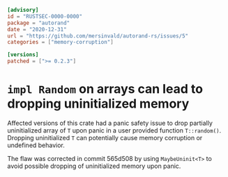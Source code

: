 ```toml
[advisory]
id = "RUSTSEC-0000-0000"
package = "autorand"
date = "2020-12-31"
url = "https://github.com/mersinvald/autorand-rs/issues/5"
categories = ["memory-corruption"]

[versions]
patched = [">= 0.2.3"]
```

# `impl Random` on arrays can lead to dropping uninitialized memory

Affected versions of this crate had a panic safety issue to drop partially uninitialized array of `T` upon panic in a user provided function `T::random()`. Dropping uninitialized `T` can potentially cause memory corruption or undefined behavior.

The flaw was corrected in commit 565d508 by using `MaybeUninit<T>` to avoid possible dropping of uninitialized memory upon panic.
